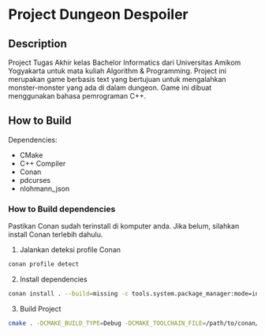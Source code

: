 # Project Dungeon Despoiler

## Description

Project Tugas Akhir kelas Bachelor Informatics dari Universitas Amikom Yogyakarta
untuk mata kuliah Algorithm & Programming. Project ini merupakan game berbasis text yang 
bertujuan untuk mengalahkan monster-monster yang ada di dalam dungeon. 
Game ini dibuat menggunakan bahasa pemrograman C++.

## How to Build

Dependencies:
- CMake
- C++ Compiler
- Conan
- pdcurses
- nlohmann_json

### How to Build dependencies

Pastikan Conan sudah terinstall di komputer anda. Jika belum, silahkan install Conan terlebih dahulu.


1. Jalankan deteksi profile Conan
```bash
conan profile detect
```

2. Install dependencies
```bash
conan install . --build=missing -c tools.system.package_manager:mode=install -c tools.system.package_manager:sudo=True
```

3. Build Project
```bash
cmake . -DCMAKE_BUILD_TYPE=Debug -DCMAKE_TOOLCHAIN_FILE=/path/to/conan/build/Release/generators/conan_toolchain.cmake
 
```